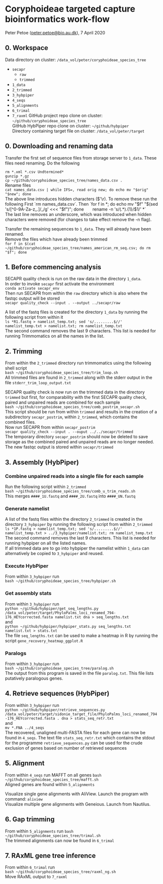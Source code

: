 # Coryphoideae targeted capture bioinformatics work-flow
Peter Petoe (peter.petoe@bio.au.dk), 7 April 2020

## 0. Workspace
Data directory on cluster: `/data_vol/peter/coryphoideae_species_tree` 
- `secapr`
    - `raw`
    - `trimmed`
- `1_data`
- `2_trimmed`
- `3_hybpiper`
- `4_seqs`
- `5_alignments`
- `6_trimal` 
- `7_raxml` 
GitHub project repo clone on cluster: `~/github/coryphoideae_species_tree`   
GitHub HybPiper repo clone on cluster: `~/github/hybpiper`   
Directory containing target file on cluster: `/data_vol/peter/target`   
 
## 0. Downloading and renaming data 
Transfer the first set of sequence files from storage server to `1_data`. These files need renaming. Do the following   
   
`rm *.xml *.csv Undtermined*`   
`gunzip *.gz`   
`cp ~/github/coryphoideae_species_tree/names_data.csv .`   
Rename files   
`cat names_data.csv | while IFS=, read orig new; do echo mv "$orig" "$new"; done`   
The above line introduces hidden characters ($'\r). To remove these run the following     
First `rm names_data.csv`. Then   
`for f in *; do echo mv "$f" "$(sed 's/[^0-9A-Za-z_.]/_/g' <<< "$f")"; done`   
`rename -n 's/(.*).{1}/$1/' *`  
The last line removes an underscore, which was introduced when hidden characters were removed (for changes to take effect remove the -n flag).    

Transfer the remaining sequences to `1_data`. They will already have been renamed.   
Remove the files which have already been trimmed   
`for f in $(cat ~/github/coryphoideae_species_tree/names_american_rm_seq.csv; do rm "$f"; done`
 
## 1. Before commencing analysis
SECAPR quality check is run on the raw data in the directory `1_data`.  
In order to invoke `secapr` first activate the environment   
`conda activate secapr_env`  
Then run SECAPR from within the `raw` directory which is also where the fastqc output will be stored  
`secapr quality_check --input . --output ../secapr/raw`   

A list of the fastq files is created for the directory `1_data` by running the following script from within it  
`ls *R1.fastq > namelist_temp.txt; sed 's/.........$//' namelist_temp.txt > namelist.txt; rm namelist_temp.txt`  
The second command removes the last 9 characters. This list is needed for running Trimmomatics on all the names in the list.
 
## 2. Trimming
From within the `2_trimmed` directory run trimmomatics using the following shell script  
`bash ~/github/coryphoideae_species_tree/trim_loop.sh`  
All trimmed files are found in `2_trimmed` along with the stderr output in the file `stderr_trim_loop_output.txt`  

SECAPR quality check is now run on the trimmed data in the directory `trimmed` but first, for comparability with the first SECAPR quality check, paired and unpaired reads are combined for each sample   
`bash ~/github/coryphoideae_species_tree/comb_postrim_secapr.sh`   
This script should be run from within `trimmed` and results in the creation of a subdirectory `secapr_postrim`, within `2_trimmed`, which contains the combined files.   
Now run SECAPR from within `secapr_postrim`  
`secapr quality_check --input . --ouput ../../secapr/trimmed`  
The temporary directory `secapr_postrim` should now be deleted to save storage as the combined paired and unpaired reads are no longer needed. The new fastqc output is stored within `secapr/trimmed`  
 
## 3. Assembly (HybPiper)
### Combine unpaired reads into a single file for each sample
Run the following script within `2_trimmed`   
`bash ~/github/coryphoideae_species_tree/comb_u_trim_reads.sh`  
This merges `####_1U.fastq` and `####_2U.fastq` into `####_UN.fastq`   
 
### Generate namelist
A list of the fastq files within the directory `2_trimmed` is created in the directory `3_hybpiper` by running the following script from within `2_trimmed`   
`ls *1P.fastq > namelist_temp.txt; sed 's/.........$//' namelist_temp.txt > ../3_hybpiper/namelist.txt; rm namelist_temp.txt`
The second command removes the last 9 characters. This list is needed for running hybpiper on all the listed names.   
If all trimmed data are to go into hybpiper the namelist within `1_data` can alternatively be copied to `3_hybpiper` and reused. 

### Execute HybPiper
From within `3_hybpiper` run   
`bash ~/github/coryphoideae_species_tree/hybpiper.sh` 
 
### Get assembly stats 
From within `3_hybpiper` run   
`python ~/github/hybpiper/get_seq_lengths.py /data_vol/peter/target/PhyloPalms_loci_renamed_794-176_HEYcorrected.fasta namelist.txt dna > seq_lengths.txt`   
and   
`python ~/github/hybpiper/hybpiper_stats.py seq_lengths.txt namelist.txt > stats.txt`   
The file `seq_lengths.txt` can be used to make a heatmap in R by running the script `gene_recovery_heatmap_ggplot.R`

### Paralogs
From within `3_hybpiper` run   
`bash ~/github/coryphoideae_species_tree/paralog.sh`   
The output from this program is saved in the file `paralog.txt`. This file lists putatively paralogous genes.   

## 4. Retrieve sequences (HybPiper) 
From within `3_hybpiper` run   
`python ~/github/hybpiper/retrieve_sequences.py /data_vol/peter/target/sidonie_target_file/PhyloPalms_loci_renamed_794-176_HEYcorrected.fasta . dna > stats_seq_retr.txt`  
and   
`mv *.FNA ../4_seqs`   
The recovered, unaligned multi-FASTA files for each gene can now be found in `4_seqs`. The text file `stats_seq_retr.txt` which contains the stdout for the programme `retrieve_sequences.py` can be used for the crude exclusion of genes based on number of retrieved sequences   

## 5. Alignment
From within `4_seqs` run MAFFT on all genes 
`bash ~/github/coryphoideae_species_tree/mafft.sh`   
Aligned genes are found within `5_alignments`

Visualize single gene alignments with AliView. Launch the program with command: `aliview`   
Visualize multiple gene alignments with Geneious. Launch from Nautilus.  

## 6. Gap trimming
From within `5_alignments` run 
`bash ~/github/coryphoideae_species_tree/trimal.sh`   
The trimmed alignments can now be found in `6_trimal`   

## 7. RAxML gene tree inference 
From within `6_trimal` run   
`bash ~/github/coryphoideae_species_tree/raxml_ng.sh`  
Move RAxML output to `7_raxml`   


